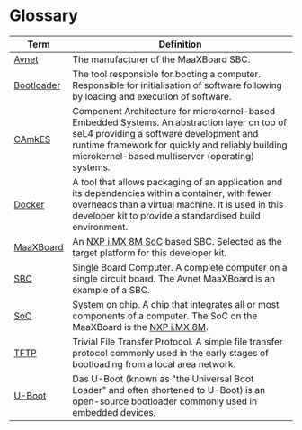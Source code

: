 # Glossary

| Term | Definition |
| ---- | ---------- |
| [Avnet](https://www.avnet.com) | The manufacturer of the MaaXBoard SBC. |
| [Bootloader](https://en.wikipedia.org/wiki/Bootloader) | The tool responsible for booting a computer. Responsible for initialisation of software following by loading and execution of software. |
| [CAmkES](https://docs.sel4.systems/projects/camkes/) | Component Architecture for microkernel-based Embedded Systems. An abstraction layer on top of seL4 providing a software development and runtime framework for quickly and reliably building microkernel-based multiserver (operating) systems. |
| [Docker](https://www.docker.com/) | A tool that allows packaging of an application and its dependencies within a container, with fewer overheads than a virtual machine. It is used in this developer kit to provide a standardised build environment. |
| [MaaXBoard](https://www.avnet.com/wps/portal/us/products/avnet-boards/avnet-board-families/maaxboard/maaxboard) | An [NXP i.MX 8M SoC](https://www.nxp.com/products/processors-and-microcontrollers/arm-processors/i-mx-applications-processors/i-mx-8-processors/i-mx-8m-family-armcortex-a53-cortex-m4-audio-voice-video:i.MX8M) based SBC. Selected as the target platform for this developer kit. |
| [SBC](https://en.wikipedia.org/wiki/Single-board_computer) | Single Board Computer. A complete computer on a single circuit board. The Avnet MaaXBoard is an example of a SBC. |
| [SoC](https://en.wikipedia.org/wiki/System_on_a_chip) | System on chip. A chip that integrates all or most components of a computer. The SoC on the MaaXBoard is the [NXP i.MX 8M](https://www.nxp.com/products/processors-and-microcontrollers/arm-processors/i-mx-applications-processors/i-mx-8-processors/i-mx-8m-family-armcortex-a53-cortex-m4-audio-voice-video:i.MX8M). |
| [TFTP](https://en.wikipedia.org/wiki/Trivial_File_Transfer_Protocol) | Trivial File Transfer Protocol. A simple file transfer protocol commonly used in the early stages of bootloading from a local area network. |
| [U-Boot](https://www.denx.de/wiki/U-Boot) | Das U-Boot (known as "the Universal Boot Loader" and often shortened to U-Boot) is an open-source bootloader commonly used in embedded devices. |
